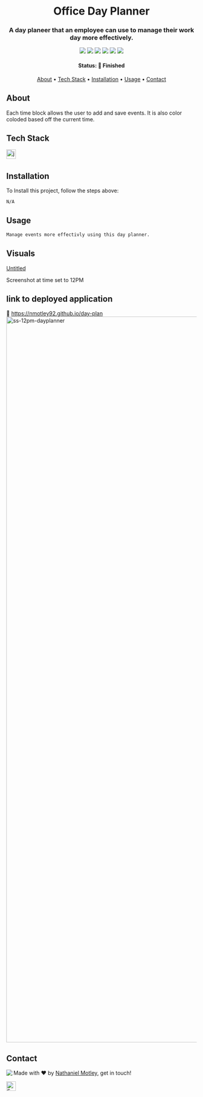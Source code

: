 <h1 align="center">
	Office Day Planner
</h1>

<h3 align="center">
	A day planeer that an employee can use to manage their work day more effectively.
</h3>

<p align="center">
	<img src="https://img.shields.io/badge/PRs-welcome-brightgreen.svg?style=flat-square"/>
	<img src="https://img.shields.io/github/license/Nmotley92/day-plan?color=green"/>
	<img src="https://img.shields.io/github/repo-size/Nmotley92/day-plan?color=green"/>
	<img src="https://img.shields.io/github/last-commit/Nmotley92/day-plan?color=green"/>
	<img src="https://img.shields.io/github/languages/count/Nmotley92/day-plan?color=green"/>
	<img src="https://img.shields.io/github/contributors/Nmotley92/day-plan?color=green"/>
</p>

<h4 align="center">
	Status: 🚀 Finished
</h4>

<p align="center">
	<a href="#about">About</a> •
	<a href="#tech-stack">Tech Stack</a> •
	<a href="#installation">Installation</a> •
	<a href="#usage">Usage</a> • 
	<a href="#contact">Contact</a> 
</p>

## About
Each time block allows the user to add and save events.  It is also color coloded based off the current time.  

## Tech Stack
<img src="https://img.shields.io/badge/Javascript-05122A?style=flat&logo=javascript" alt="javascript Badge" height="25">&nbsp;

## Installation
To Install this project, follow the steps above:
```bash
N/A
```

## Usage
```bash
Manage events more effectivly using this day planner.

```
## Visuals
[Untitled](https://user-images.githubusercontent.com/114119193/201790517-a2a1926d-bbc8-42a9-9d67-fd61559b24ee.webm)

Screenshot at time set to 12PM


## link to deployed application
:link: https://nmotley92.github.io/day-plan
<img width="1915" alt="ss-12pm-dayplanner" src="https://user-images.githubusercontent.com/114119193/201790601-7366562b-2045-4a4c-be71-83038b43cfeb.png">


## Contact
<img align="left" src="https://avatars.githubusercontent.com/Nmotley92?size=100">

Made with ❤️ by [Nathaniel Motley](https://github.com/Nmotley92), get in touch!

<a href="mailto:Nmotley92@gmail.com" target="_blank"><img src="https://img.shields.io/badge/Email-D14836?style=flat&logo=gmail&logoColor=white" alt="Email Badge" height="25"></a>&nbsp;

<br clear="left"/>
